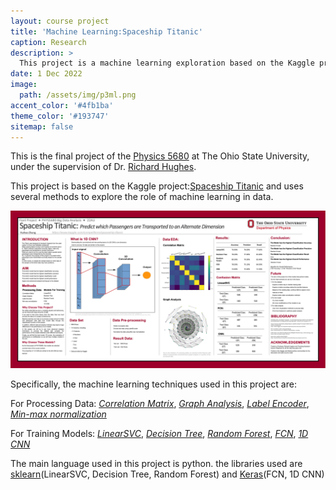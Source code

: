 ```yaml
---
layout: course project
title: 'Machine Learning:Spaceship Titanic'
caption: Research
description: >
  This project is a machine learning exploration based on the Kaggle project Space Ship Titanic
date: 1 Dec 2022
image: 
  path: /assets/img/p3ml.png
accent_color: '#4fb1ba'
theme_color: '#193747'
sitemap: false
---
```


This is the final project of the [Physics 5680](https://ascnet.osu.edu/storage/request_documents/4675/Physics%205680%20New%20Course.pdf) at The Ohio State University, under the supervision of Dr. [Richard Hughes](https://www.asc.ohio-state.edu/hughes.319//hughes.html?_gl=1*n94390*_ga*MTUwNDEyMzQ4NS4xNjYxMjk1MzU5*_ga_09WC99HMPE*MTY3MzIzOTE1NC44MC4xLjE2NzMyNDAyMjMuNjAuMC4w).

This project is based on the Kaggle project:[Spaceship Titanic](https://www.kaggle.com/competitions/spaceship-titanic) and uses several methods to explore the role of machine learning in data.

![Surp 2021 Cohort](/assets/img/ResearchPoster_5680.png)

Specifically, the machine learning techniques used in this project are:

For Processing Data: *[Correlation Matrix](https://corporatefinanceinstitute.com/resources/excel/correlation-matrix/)*, *[Graph Analysis](https://www.nvidia.com/en-us/glossary/data-science/graph-analytics/#:~:text=Graph%20analytics%2C%20or%20Graph%20algorithms,the%20graph%20as%20a%20whole.)*, *[Label Encoder](https://scikit-learn.org/stable/modules/generated/sklearn.preprocessing.LabelEncoder.html)*, *[Min-max normalization](https://www.codecademy.com/article/normalization)*

For Training Models: *[LinearSVC](https://scikit-learn.org/stable/modules/generated/sklearn.svm.LinearSVC.html)*, *[Decision Tree](https://scikit-learn.org/stable/modules/tree.html)*, *[Random Forest](https://scikit-learn.org/stable/modules/generated/sklearn.ensemble.RandomForestClassifier.html)*, *[FCN](https://towardsdatascience.com/review-fcn-semantic-segmentation-eb8c9b50d2d1)*, *[1D CNN](https://machinelearningmastery.com/cnn-models-for-human-activity-recognition-time-series-classification/)*

The main language used in this project is python. the libraries used are [sklearn](https://scikit-learn.org/stable/)(LinearSVC, Decision Tree, Random Forest) and [Keras](https://keras.io/)(FCN, 1D CNN)
